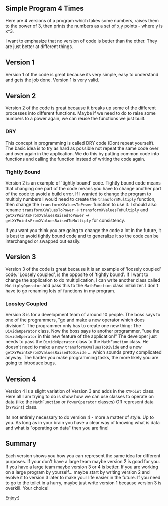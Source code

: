 ## Simple Program 4 Times

Here are 4 versions of a program which takes some numbers, raises them to the power of 3, then prints the numbers as a set of x,y points - where y is x^3.

I want to emphasize that no version of code is better than the other. They are just better at different things.

## Version 1
Version 1 of the code is great because its very simple, easy to understand and gets the job done. Version 1 is very valid.

## Version 2
Version 2 of the code is great because it breaks up some of the different processes into different functions. Maybe if we need to do to raise some numbers to a power again, we can reuse the functions we just built. 

### DRY
This concept in programming is called DRY code (Dont repeat yourself). The basic idea is to try as hard as possible not repeat the same code over and over again in the application. We do this by putting common code into functions and calling the function instead of writing the code again.

### Tightly Bound
Version 2 is an example of 'tightly bound' code. Tightly bound code means that changing one part of the code means you have to change another part of the code to avoid a build error. If I wanted to change the program to multiply numbers I would need to create the `transformMultiply` function, then change the `transformXValuesToPower` function to use it. I should also rename `transformXValuesToPower` -> `transformXValuesToMultiply` and `getXYPointsFromXValuesRaisedToPower` -> `getXYPointsFromXValuesRaisedToMultiply` for consistency.

If you want you think you are going to change the code a lot in the future, it is best to avoid tightly bound code and to generalize it so the code can be interchanged or swapped out easily.

## Version 3
Version 3 of the code is great because it is an example of 'loosely coupled' code. 'Loosely coupled', is the opposite of 'tightly bound'. If I want to change the application to do multiplication, I can write another class called `MultiplyOperator` and pass this to the `MathFunction` class initializer. I don't have to go renaming lots of functions in my program.

### Loosley Coupled
Version 3 is for a development team of around 10 people. The boss says to one of the programmers, "go and make a new operator which does division!". The programmer only has to create one new thing: The `DivideOperator` class. Now the boss says to another programmer, "use the `DivideOperator` in this new feature of the application!" The developer just needs to pass the `DivideOperator` class to the `MathFunction` class. He doesn't need to make a new `transformXValuesToDivide` and a new `getXYPointsFromXValuesRaisedToDivide` ... which sounds pretty complicated anyway. The harder you make programming tasks, the more likely you are going to introduce bugs.

## Version 4
Version 4 is a slight variation of Version 3 and adds in the `XYPoint` class. Here all I am trying to do is show how we can use classes to operate on data (like the `MathFunction` or `PowerOperator` classes) OR represent data (`XYPoint`) class.

Its not entirely necessary to do version 4 - more a matter of style. Up to you. As long as in your brain you have a clear way of knowing what is data and what is "operating on data" then you are fine!

## Summary
Each version shows you how you can represent the same idea for different purposes. If your don't have a large team maybe version 2 is good for you. If you have a large team maybe version 3 or 4 is better. If you are working on a large program by yourself... maybe start by writing version 2 and evolve it to version 3 later to make your life easier in the future. If you need to go to the toilet in a hurry, maybe just write version 1 because version 3 is overkill. Your choice!

Enjoy:)



